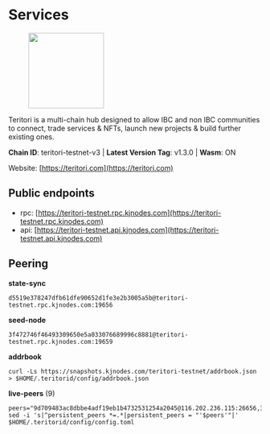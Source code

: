 # Services

<figure><img src="https://raw.githubusercontent.com/kj89/testnet_manuals/main/pingpub/logos/teritori.png" width="150" alt=""><figcaption></figcaption></figure>

Teritori is a multi-chain hub designed to allow IBC and non IBC communities  to connect, trade services & NFTs, launch new projects & build further existing ones.

**Chain ID**: teritori-testnet-v3 | **Latest Version Tag**: v1.3.0 | **Wasm**: ON

Website: [https://teritori.com](https://teritori.com)


## Public endpoints

* rpc: [https://teritori-testnet.rpc.kjnodes.com](https://teritori-testnet.rpc.kjnodes.com)
* api: [https://teritori-testnet.api.kjnodes.com](https://teritori-testnet.api.kjnodes.com)

## Peering

**state-sync**

```
d5519e378247dfb61dfe90652d1fe3e2b3005a5b@teritori-testnet.rpc.kjnodes.com:19656
```

**seed-node**

```
3f472746f46493309650e5a033076689996c8881@teritori-testnet.rpc.kjnodes.com:19659
```

**addrbook**
```
curl -Ls https://snapshots.kjnodes.com/teritori-testnet/addrbook.json > $HOME/.teritorid/config/addrbook.json
```

**live-peers** (9)
```
peers="9d709483ac8dbbe4adf19eb1b4732531254a2045@116.202.236.115:26656,356fbd3263e387bea0528ac4bbbc89a83d52e9fa@65.21.134.202:26736,72266bdaf896279db491c333680d1a277944a3c4@65.108.194.26:46656,d5519e378247dfb61dfe90652d1fe3e2b3005a5b@65.109.68.190:19656,ccc59b8a55f9c6e7a24bd693e2796f781ea3a670@65.108.227.133:27656,31413c99357d0cfc48a46767ade171db2ea0205e@135.181.138.160:46656,c56b132be41b247c9f8fa1f2addaca57f9946e29@75.119.159.159:44656,af75cad3283077a74455664c4d6e55f12ccc556e@65.108.7.143:20026,e1c50c477202e2f37643d044a6cde3c913f42230@65.108.71.92:54256"
sed -i 's|^persistent_peers *=.*|persistent_peers = "'$peers'"|' $HOME/.teritorid/config/config.toml
```
